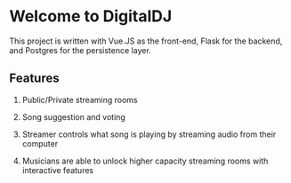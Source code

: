 # Welcome to DigitalDJ

This project is written with Vue.JS as the front-end, Flask for the backend, and Postgres for the persistence layer.

## Features

1. Public/Private streaming rooms

2. Song suggestion and voting

3. Streamer controls what song is playing by streaming audio from their computer

4. Musicians are able to unlock higher capacity streaming rooms with interactive features

